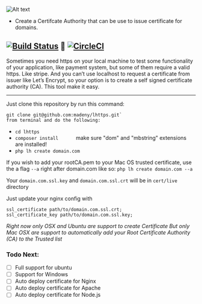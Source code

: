 
![Alt text](https://raw.githubusercontent.com/madeny/lhttps/master/lhttps.svg?sanitize=true)
* Create a Certifcate Authority that can be use to issue certificate for domains.

[![Build Status](https://travis-ci.org/madeny/lhttps.svg?branch=master)](https://travis-ci.org/madeny/lhttps)  [![CircleCI](https://circleci.com/gh/madeny/lhttps.svg?style=svg)](https://circleci.com/gh/madeny/lhttps) 
---
Sometimes you need https on your local machine to test some functionality of your application, like payment system, but some of them require a valid https. Like stripe. And you can’t use localhost to request a certificate from issuer like Let’s Encrypt, so your option is to create a self signed certificate authority (CA). This tool make it easy.

---

Just clone this repository by run this command:

```
git clone git@github.com:madeny/lhttps.git` 
from terminal and do the following:
```

* ```cd lhttps     ```
* ```composer install      ``` make sure "dom" and "mbstring" extensions are installed!
* ```php lh create domain.com     ```

If you wish to add your rootCA.pem to your Mac OS trusted certificate, use the a flag ```--a``` right after domain.com like so: ```php lh create domain.com --a```

Your ```domain.com.ssl.key``` and ```domain.com.ssl.crt``` will be in ```cert/live``` directory

Just update your nginx config with       
```
ssl_certificate path/to/domain.com.ssl.crt;
ssl_certificate_key path/to/domain.com.ssl.key;
```


*Right now only OSX and Ubuntu are support to create Certificate*
*But only Mac OSX are support to automatically add your Root Certificate Authority (CA) to the Trusted list*

### Todo Next:

- [ ] Full support for ubuntu
- [ ] Support for Windows
- [ ] Auto deploy certificate for Nginx
- [ ] Auto deploy certificate for Apache
- [ ] Auto deploy certificate for Node.js
